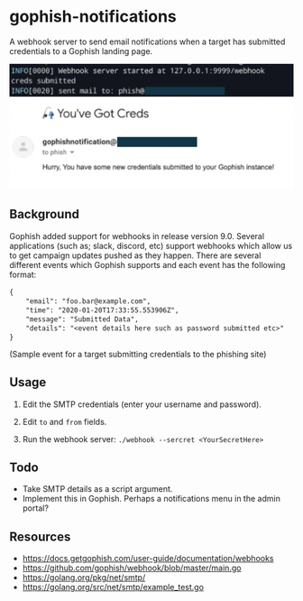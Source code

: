 # gophish-notifications
A  webhook server to send email notifications when a target has submitted credentials to a Gophish landing page.

![Example](example.png)

## Background
Gophish added support for webhooks in release version 9.0. Several applications (such as; slack, discord, etc) support webhooks which allow us to get campaign updates pushed as they happen. There are several different events which Gophish supports and each event has the following format:

```
{
    "email": "foo.bar@example.com",
    "time": "2020-01-20T17:33:55.553906Z",
    "message": "Submitted Data",
    "details": "<event details here such as password submitted etc>"
}
```
(Sample event for a target submitting credentials to the phishing site)


## Usage
1. Edit the SMTP credentials (enter your username and password).

2. Edit `to` and `from` fields.

3. Run the webhook server:
`./webhook --sercret <YourSecretHere>`


## Todo
* Take SMTP details as a script argument.
* Implement this in Gophish. Perhaps a notifications menu in the admin portal?


## Resources
* https://docs.getgophish.com/user-guide/documentation/webhooks
* https://github.com/gophish/webhook/blob/master/main.go
* https://golang.org/pkg/net/smtp/
* https://golang.org/src/net/smtp/example_test.go
